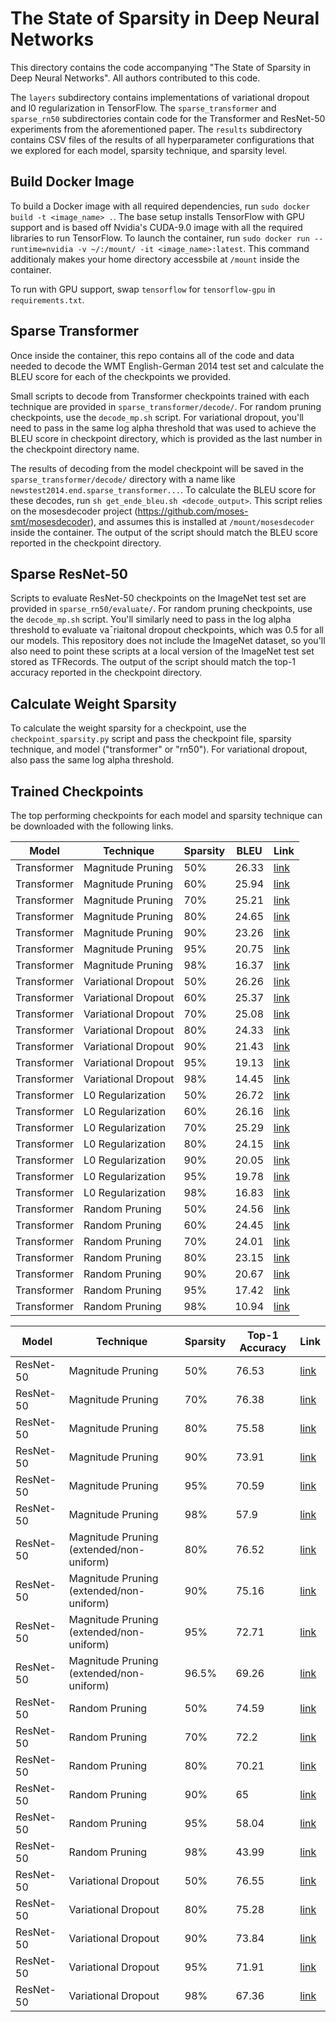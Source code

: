 # The State of Sparsity in Deep Neural Networks

This directory contains the code accompanying "The State of Sparsity in Deep Neural Networks". All authors contributed to this code.

The `layers` subdirectory contains implementations of variational dropout and l0 regularization in TensorFlow. The `sparse_transformer` and `sparse_rn50` subdirectories contain code for the Transformer and ResNet-50 experiments from the aforementioned paper. The `results` subdirectory contains CSV files of the results of all hyperparameter configurations that we explored for each model, sparsity technique, and sparsity level.

## Build Docker Image

To build a Docker image with all required dependencies, run `sudo docker build -t <image_name> .`. The base setup installs TensorFlow with GPU support and is based off Nvidia's CUDA-9.0 image with all the required libraries to run TensorFlow. To launch the container, run `sudo docker run --runtime=nvidia -v ~/:/mount/ -it <image_name>:latest`. This command additionaly makes your home directory accessbile at `/mount` inside the container.

To run with GPU support, swap `tensorflow` for `tensorflow-gpu` in `requirements.txt`.

## Sparse Transformer

Once inside the container, this repo contains all of the code and data needed to decode the WMT English-German 2014 test set and calculate the BLEU score for each of the checkpoints we provided.

Small scripts to decode from Transformer checkpoints trained with each technique are provided in `sparse_transformer/decode/`. For random pruning checkpoints, use the `decode_mp.sh` script. For variational dropout, you'll need to pass in the same log alpha threshold that was used to achieve the BLEU score in checkpoint directory, which is provided as the last number in the checkpoint directory name.

The results of decoding from the model checkpoint will be saved in the `sparse_transformer/decode/` directory with a name like `newstest2014.end.sparse_transformer...`. To calculate the BLEU score for these decodes, run `sh get_ende_bleu.sh <decode_output>`. This script relies on the mosesdecoder project (https://github.com/moses-smt/mosesdecoder), and assumes this is installed at `/mount/mosesdecoder` inside the container. The output of the script should match the BLEU score reported in the checkpoint directory.

## Sparse ResNet-50

Scripts to evaluate ResNet-50 checkpoints on the ImageNet test set are provided in `sparse_rn50/evaluate/`. For random pruning checkpoints, use the `decode_mp.sh` script. You'll similarly need to pass in the log alpha threshold to evaluate va¯riaitonal dropout checkpoints, which was 0.5 for all our models. This repository does not include the ImageNet dataset, so you'll also need to point these scripts at a local version of the ImageNet test set stored as TFRecords. The output of the script should match the top-1 accuracy reported in the checkpoint directory.

## Calculate Weight Sparsity

To calculate the weight sparsity for a checkpoint, use the `checkpoint_sparsity.py` script and pass the checkpoint file, sparsity technique, and model ("transformer" or "rn50"). For variational dropout, also pass the same log alpha threshold.

## Trained Checkpoints

The top performing checkpoints for each model and sparsity technique can be downloaded with the following links.

|    Model    |      Technique      | Sparsity |  BLEU |                                                                       Link                                                                      |
|-----------|-------------------|--------|-----|-----------------------------------------------------------------------------------------------------------------------------------------------|
| Transformer |  Magnitude Pruning  |    50%   | 26.33 |         [link](https://storage.googleapis.com/tsos/checkpoints/sparse_transformer/magnitude_pruning_0.5_100000_400000_10000_0.1_0.1.tar)        |
| Transformer |  Magnitude Pruning  |    60%   | 25.94 |         [link](https://storage.googleapis.com/tsos/checkpoints/sparse_transformer/magnitude_pruning_0.6_100000_400000_1000_0.1_0.1.tar)         |
| Transformer |  Magnitude Pruning  |    70%   | 25.21 |         [link](https://storage.googleapis.com/tsos/checkpoints/sparse_transformer/magnitude_pruning_0.7_100000_300000_1000_0.1_0.1.tar)         |
| Transformer |  Magnitude Pruning  |    80%   | 24.65 |         [link](https://storage.googleapis.com/tsos/checkpoints/sparse_transformer/magnitude_pruning_0.8_200000_400000_10000_0.0_0.1.tar)        |
| Transformer |  Magnitude Pruning  |    90%   | 23.26 |           [link](https://storage.googleapis.com/tsos/checkpoints/sparse_transformer/magnitude_pruning_0.9_0_400000_10000_0.0_0.1.tar)           |
| Transformer |  Magnitude Pruning  |    95%   | 20.75 |         [link](https://storage.googleapis.com/tsos/checkpoints/sparse_transformer/magnitude_pruning_0.95_100000_300000_1000_0.0_0.1.tar)        |
| Transformer |  Magnitude Pruning  |    98%   | 16.37 |           [link](https://storage.googleapis.com/tsos/checkpoints/sparse_transformer/magnitude_pruning_0.98_0_300000_1000_0.0_0.0.tar)           |
| Transformer | Variational Dropout |    50%   | 26.26 | [link](https://storage.googleapis.com/tsos/checkpoints/sparse_transformer/variational_dropout_0.5_cubic_400000_100000_2.22E-08_0.1_0.1_2.5.tar) |
| Transformer | Variational Dropout |    60%   | 25.37 |   [link](https://storage.googleapis.com/tsos/checkpoints/sparse_transformer/variational_dropout_0.6_linear_0_500000_2.22E-08_0.0_0.1_2.5.tar)   |
| Transformer | Variational Dropout |    70%   | 25.08 |   [link](https://storage.googleapis.com/tsos/checkpoints/sparse_transformer/variational_dropout_0.7_linear_0_500000_2.22E-08_0.0_0.0_1.5.tar)   |
| Transformer | Variational Dropout |    80%   | 24.33 |    [link](https://storage.googleapis.com/tsos/checkpoints/sparse_transformer/variational_dropout_0.8_cubic_0_300000_2.22E-08_0.0_0.1_1.5.tar)   |
| Transformer | Variational Dropout |    90%   | 21.43 |    [link](https://storage.googleapis.com/tsos/checkpoints/sparse_transformer/variational_dropout_0.9_cubic_0_200000_8.89E-08_0.0_0.1_2.5.tar)   |
| Transformer | Variational Dropout |    95%   | 19.13 |   [link](https://storage.googleapis.com/tsos/checkpoints/sparse_transformer/variational_dropout_0.95_cubic_0_200000_2.22E-07_0.0_0.0_2.5.tar)   |
| Transformer | Variational Dropout |    98%   | 14.45 |     [link](https://storage.googleapis.com/tsos/checkpoints/sparse_transformer/variational_dropout_0.98_linear_0_1_2.22E-07_0.0_0.1_2.0.tar)     |
| Transformer |  L0 Regularization  |    50%   | 26.72 |   [link](https://storage.googleapis.com/tsos/checkpoints/sparse_transformer/l0_regularization_0.5_cubic_100000_200000_0.000000289_0.0_0.1.tar)  |
| Transformer |  L0 Regularization  |    60%   | 26.16 |   [link](https://storage.googleapis.com/tsos/checkpoints/sparse_transformer/l0_regularization_0.6_cubic_200000_100000_0.000000778_0.0_0.0.tar)  |
| Transformer |  L0 Regularization  |    70%   | 25.29 |     [link](https://storage.googleapis.com/tsos/checkpoints/sparse_transformer/l0_regularization_0.7_cubic_0_100000_0.000000289_0.0_0.0.tar)     |
| Transformer |  L0 Regularization  |    80%   | 24.15 |     [link](https://storage.googleapis.com/tsos/checkpoints/sparse_transformer/l0_regularization_0.8_linear_0_100000_0.000000556_0.0_0.0.tar)    |
| Transformer |  L0 Regularization  |    90%   | 20.05 |   [link](https://storage.googleapis.com/tsos/checkpoints/sparse_transformer/l0_regularization_0.9_cubic_200000_100000_0.000002222_0.1_0.1.tar)  |
| Transformer |  L0 Regularization  |    95%   | 19.78 |     [link](https://storage.googleapis.com/tsos/checkpoints/sparse_transformer/l0_regularization_0.95_cubic_0_400000_0.000002222_0.0_0.0.tar)    |
| Transformer |  L0 Regularization  |    98%   | 16.83 |       [link](https://storage.googleapis.com/tsos/checkpoints/sparse_transformer/l0_regularization_0.98_linear_0_1_0.000002222_0.0_0.1.tar)      |
| Transformer |    Random Pruning   |    50%   | 24.56 |           [link](https://storage.googleapis.com/tsos/checkpoints/sparse_transformer/random_pruning_0.5_200000_500000_1000_0.0_0.1.tar)          |
| Transformer |    Random Pruning   |    60%   | 24.45 |             [link](https://storage.googleapis.com/tsos/checkpoints/sparse_transformer/random_pruning_0.6_0_300000_1000_0.0_0.1.tar)             |
| Transformer |    Random Pruning   |    70%   | 24.01 |             [link](https://storage.googleapis.com/tsos/checkpoints/sparse_transformer/random_pruning_0.7_0_400000_1000_0.0_0.1.tar)             |
| Transformer |    Random Pruning   |    80%   | 23.15 |             [link](https://storage.googleapis.com/tsos/checkpoints/sparse_transformer/random_pruning_0.8_0_300000_10000_0.0_0.1.tar)            |
| Transformer |    Random Pruning   |    90%   | 20.67 |             [link](https://storage.googleapis.com/tsos/checkpoints/sparse_transformer/random_pruning_0.9_0_100000_1000_0.0_0.1.tar)             |
| Transformer |    Random Pruning   |    95%   | 17.42 |             [link](https://storage.googleapis.com/tsos/checkpoints/sparse_transformer/random_pruning_0.95_0_100000_1000_0.0_0.0.tar)            |
| Transformer |    Random Pruning   |    98%   | 10.94 |             [link](https://storage.googleapis.com/tsos/checkpoints/sparse_transformer/random_pruning_0.98_0_100000_1000_0.0_0.0.tar)            |

|   Model   |                 Technique                | Sparsity | Top-1 Accuracy |                                                                 Link                                                                |
|---------|----------------------------------------|--------|--------------|-----------------------------------------------------------------------------------------------------------------------------------|
| ResNet-50 |             Magnitude Pruning            |    50%   |      76.53     |         [link](https://storage.googleapis.com/tsos/checkpoints/sparse_rn50/standard_threshold_0.5_40000_100000_2000_0.1.tar)        |
| ResNet-50 |             Magnitude Pruning            |    70%   |      76.38     |         [link](https://storage.googleapis.com/tsos/checkpoints/sparse_rn50/standard_threshold_0.7_40000_100000_4000_0.1.tar)        |
| ResNet-50 |             Magnitude Pruning            |    80%   |      75.58     |         [link](https://storage.googleapis.com/tsos/checkpoints/sparse_rn50/standard_threshold_0.8_40000_100000_2000_0.1.tar)        |
| ResNet-50 |             Magnitude Pruning            |    90%   |      73.91     |         [link](https://storage.googleapis.com/tsos/checkpoints/sparse_rn50/standard_threshold_0.9_40000_76000_2000_0.1.tar)         |
| ResNet-50 |             Magnitude Pruning            |    95%   |      70.59     |         [link](https://storage.googleapis.com/tsos/checkpoints/sparse_rn50/standard_threshold_0.95_40000_68000_2000_0.0.tar)        |
| ResNet-50 |             Magnitude Pruning            |    98%   |      57.9      |        [link](https://storage.googleapis.com/tsos/checkpoints/sparse_rn50/standard_threshold_0.98_40000_100000_2000_0.1.tar)        |
| ResNet-50 | Magnitude Pruning (extended/non-uniform) |    80%   |      76.52     |         [link](https://storage.googleapis.com/tsos/checkpoints/sparse_rn50/extended_threshold_0.8_12500_40000_2000_0.1.tar)         |
| ResNet-50 | Magnitude Pruning (extended/non-uniform) |    90%   |      75.16     |         [link](https://storage.googleapis.com/tsos/checkpoints/sparse_rn50/extended_threshold_0.91_12500_36000_2000_0.1.tar)        |
| ResNet-50 | Magnitude Pruning (extended/non-uniform) |    95%   |      72.71     |         [link](https://storage.googleapis.com/tsos/checkpoints/sparse_rn50/extended_threshold_0.96_7500_36000_1000_0.0.tar)         |
| ResNet-50 | Magnitude Pruning (extended/non-uniform) |   96.5%  |      69.26     |         [link](https://storage.googleapis.com/tsos/checkpoints/sparse_rn50/extended_threshold_0.98_12500_36000_500_0.0.tar)         |
| ResNet-50 |              Random Pruning              |    50%   |      74.59     |     [link](https://storage.googleapis.com/tsos/checkpoints/sparse_rn50/standard_random_cumulative_0.5_20000_40000_4000_0.1.tar)     |
| ResNet-50 |              Random Pruning              |    70%   |      72.2      |      [link](https://storage.googleapis.com/tsos/checkpoints/sparse_rn50/standard_random_cumulative_0.7_8000_40000_8000_0.1.tar)     |
| ResNet-50 |              Random Pruning              |    80%   |      70.21     |       [link](https://storage.googleapis.com/tsos/checkpoints/sparse_rn50/standard_random_cumulative_0.8_0_40000_8000_0.0.tar)       |
| ResNet-50 |              Random Pruning              |    90%   |       65       |       [link](https://storage.googleapis.com/tsos/checkpoints/sparse_rn50/standard_random_cumulative_0.9_0_40000_2000_0.0.tar)       |
| ResNet-50 |              Random Pruning              |    95%   |      58.04     |       [link](https://storage.googleapis.com/tsos/checkpoints/sparse_rn50/standard_random_cumulative_0.95_0_40000_2000_0.0.tar)      |
| ResNet-50 |              Random Pruning              |    98%   |      43.99     |     [link](https://storage.googleapis.com/tsos/checkpoints/sparse_rn50/standard_random_cumulative_0.98_20000_40000_8000_0.0.tar)    |
| ResNet-50 |            Variational Dropout           |    50%   |      76.55     |   [link](https://storage.googleapis.com/tsos/checkpoints/sparse_rn50/variational_dropout_0.5_8000_68000_7.80538368534e-09_0.1.tar)  |
| ResNet-50 |            Variational Dropout           |    80%   |      75.28     |  [link](https://storage.googleapis.com/tsos/checkpoints/sparse_rn50/variational_dropout_0.8_40000_68000_3.90269184267e-08_0.0.tar)  |
| ResNet-50 |            Variational Dropout           |    90%   |      73.84     |  [link](https://storage.googleapis.com/tsos/checkpoints/sparse_rn50/variational_dropout_0.9_20000_68000_7.80538368534e-08_0.0.tar)  |
| ResNet-50 |            Variational Dropout           |    95%   |      71.91     | [link](https://storage.googleapis.com/tsos/checkpoints/sparse_rn50/variational_dropout_0.95_40000_100000_3.90269184267e-07_0.1.tar) |
| ResNet-50 |            Variational Dropout           |    98%   |      67.36     |  [link](https://storage.googleapis.com/tsos/checkpoints/sparse_rn50/variational_dropout_0.98_8000_76000_7.80538368534e-07_0.1.tar)  |
